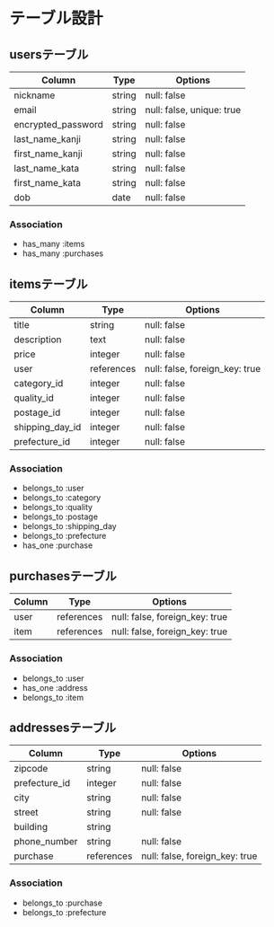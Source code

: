 # テーブル設計

## usersテーブル

| Column             | Type                      | Options                        |
| ------------------ | ------------------------- | -------------------------------|
| nickname           | string                    | null: false                    |
| email              | string                    | null: false, unique: true      |
| encrypted_password | string                    | null: false                    |
| last_name_kanji    | string                    | null: false                    |
| first_name_kanji   | string                    | null: false                    |
| last_name_kata     | string                    | null: false                    |
| first_name_kata    | string                    | null: false                    |
| dob                | date                      | null: false                    |

### Association
- has_many :items
- has_many :purchases

## itemsテーブル
| Column             | Type                      | Options                        |
| ------------------ | ------------------------- | -------------------------------|
| title              | string                    | null: false                    |
| description        | text                      | null: false                    |
| price              | integer                   | null: false                    |
| user               | references                | null: false, foreign_key: true |
| category_id        | integer                   | null: false                    |
| quality_id         | integer                   | null: false                    |
| postage_id         | integer                   | null: false                    |
| shipping_day_id    | integer                   | null: false                    |
| prefecture_id      | integer                   | null: false                    |

### Association
- belongs_to :user
- belongs_to :category
- belongs_to :quality
- belongs_to :postage
- belongs_to :shipping_day
- belongs_to :prefecture
- has_one :purchase

## purchasesテーブル
| Column             | Type                      | Options                        |
| ------------------ | ------------------------- | ------------------------------ |
| user               | references                | null: false, foreign_key: true |
| item               | references                | null: false, foreign_key: true |

### Association
- belongs_to :user
- has_one :address
- belongs_to :item

## addressesテーブル
| Column             | Type                      | Options                        |
| ------------------ | ------------------------- | ------------------------------ |
| zipcode            | string                    | null: false                    |
| prefecture_id      | integer                   | null: false                    |
| city               | string                    | null: false                    |
| street             | string                    | null: false                    |
| building           | string                    |                                |
| phone_number       | string                    | null: false                    |
| purchase           | references                | null: false, foreign_key: true |

### Association
- belongs_to :purchase
- belongs_to :prefecture